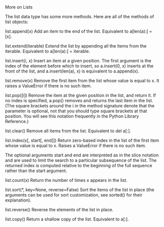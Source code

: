 More on Lists

The list data type has some more methods.
Here are all of the methods of list objects:

list.append(x)
Add an item to the end of the list.
Equivalent to a[len(a):] = [x].

list.extend(iterable)
Extend the list by appending all the items from the iterable.
Equivalent to a[len(a):] = iterable.

list.insert(i, x)
Insert an item at a given position.
The first argument is the index of the element before which to insert,
so a.insert(0, x) inserts at the front of the list,
and a.insert(len(a), x) is equivalent to a.append(x).

list.remove(x)
Remove the first item from the list whose value is equal to x.
It raises a ValueError if there is no such item.

list.pop([i])
Remove the item at the given position in the list,
and return it.
If no index is specified,
a.pop() removes and returns the last item in the list.
(The square brackets around the i in the method signature
denote that the parameter is optional,
not that you should type square brackets at that position.
You will see this notation frequently in the Python Library Reference.)

list.clear()
Remove all items from the list. Equivalent to del a[:].

list.index(x[, start[, end]])
Return zero-based index in the list of the first item whose value is equal to x.
Raises a ValueError if there is no such item.

The optional arguments start and end are interpreted as in the slice notation
and are used to limit the search to a particular subsequence of the list.
The returned index is computed relative to the beginning of
the full sequence rather than the start argument.

list.count(x)
Return the number of times x appears in the list.

list.sort(*, key=None, reverse=False)
Sort the items of the list in place (the arguments can be used for sort customization,
see sorted() for their explanation).

list.reverse()
Reverse the elements of the list in place.

list.copy()
Return a shallow copy of the list. Equivalent to a[:].
